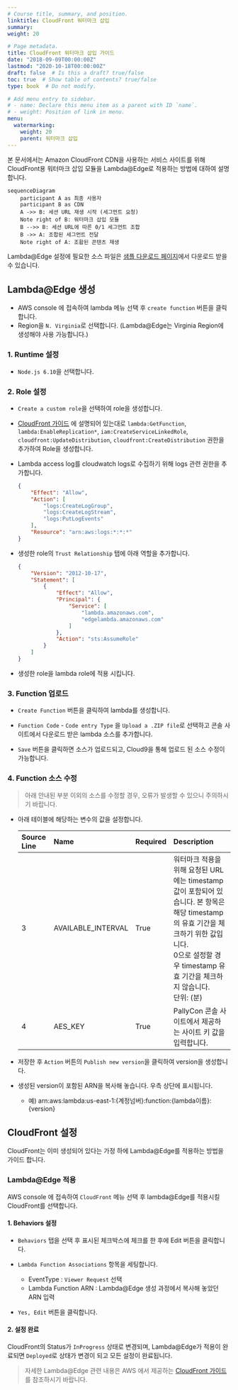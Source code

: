 ```yaml
---
# Course title, summary, and position.
linktitle: CloudFront 워터마크 삽입
summary: 
weight: 20

# Page metadata.
title: CloudFront 워터마크 삽입 가이드
date: "2018-09-09T00:00:00Z"
lastmod: "2020-10-18T00:00:00Z"
draft: false  # Is this a draft? true/false
toc: true  # Show table of contents? true/false
type: book  # Do not modify.

# Add menu entry to sidebar.
# - name: Declare this menu item as a parent with ID `name`.
# - weight: Position of link in menu.
menu:
  watermarking:
    weight: 20
    parent: 워터마크 삽입
---
```


본 문서에서는 Amazon CloudFront CDN을 사용하는 서비스 사이트를 위해 CloudFront용 워터마크 삽입 모듈을 Lambda@Edge로 적용하는 방법에 대하여 설명합니다.

```mermaid
sequenceDiagram
    participant A as 최종 사용자
    participant B as CDN
    A ->> B: 세션 URL 재생 시작 (세그먼트 요청)
    Note right of B: 워터마크 삽입 모듈
    B -->> B: 세션 URL에 따른 0/1 세그먼트 조합
    B ->> A: 조합된 세그먼트 전달
    Note right of A: 조홥된 콘텐츠 재생
```

Lambda@Edge 설정에 필요한 소스 파일은 [샘플 다운로드 페이지](../../getting-started/fwm-downloads)에서 다운로드 받을 수 있습니다.

## Lambda@Edge 생성

- AWS console 에 접속하여 lambda 메뉴 선택 후 `create function` 버튼을 클릭합니다.
- Region을 `N. Virginia`로 선택합니다. (Lambda@Edge는 Virginia Region에 생성해야 사용 가능합니다.)

### 1. Runtime 설정

- `Node.js 6.10`을 선택합니다.

### 2. Role 설정

- `Create a custom role`을 선택하여 role을 생성합니다.

- [CloudFront 가이드](https://docs.aws.amazon.com/ko_kr/AmazonCloudFront/latest/DeveloperGuide/lambda-edge-permissions.html)
에 설명되어 있는대로 `lambda:GetFunction`, `lambda:EnableReplication*`, `iam:CreateServiceLinkedRole`, `cloudfront:UpdateDistribution`, `cloudfront:CreateDistribution` 권한을 추가하여 Role을 생성합니다.

- Lambda access log를 cloudwatch logs로 수집하기 위해 logs 관련 권한을 추가합니다.
    ```json
    {
        "Effect": "Allow",
        "Action": [
            "logs:CreateLogGroup",
            "logs:CreateLogStream",
            "logs:PutLogEvents"
        ],
        "Resource": "arn:aws:logs:*:*:*"
    }
    ```

- 생성한 role의 `Trust Relationship` 탭에 아래 역할을 추가합니다.
    ```json
    { 
        "Version": "2012-10-17",
        "Statement": [
            {
                "Effect": "Allow",
                "Principal": { 
                    "Service": [
                        "lambda.amazonaws.com", 
                        "edgelambda.amazonaws.com" 
                    ] 
                }, 
                "Action": "sts:AssumeRole" 
            } 
        ] 
    }
    ```

- 생성한 role을 lambda role에 적용 시킵니다.

### 3. Function 업로드

- `Create Function` 버튼을 클릭하여 lambda를 생성합니다.

- `Function Code` - `Code entry Type` 을 `Upload a .ZIP file`로 선택하고 콘솔 사이트에서 다운로드 받은 lambda 소스를 추가합니다.

- `Save` 버튼을 클릭하면 소스가 업로드되고, Cloud9을 통해 업로드 된 소스 수정이 가능합니다.

### 4. Function 소스 수정

> 아래 안내된 부분 이외의 소스를 수정할 경우, 오류가 발생할 수 있으니 주의하시기 바랍니다.

- 아래 테이블에 해당하는 변수의 값을 설정합니다.

    | Source Line | Name | Required | Description |
    | :--- | :-- | :-- | :------------ |
    | 3 | AVAILABLE_INTERVAL | True | 워터마크 적용을 위해 요청된 URL에는 timestamp 값이 포함되어 있습니다. 본 항목은 해당 timestamp의 유효 기간을 체크하기 위한 값입니다. <br/>0으로 설정할 경우 timestamp 유효 기간을 체크하지 않습니다.<br/> 단위: (분) |
    | 4 | AES_KEY | True | PallyCon 콘솔 사이트에서 제공하는 사이트 키 값을 입력합니다. |

- 저장한 후 `Action` 버튼의 `Publish new version`을 클릭하여 version을 생성합니다.

- 생성된 version이 포함된 ARN을 복사해 놓습니다. 우측 상단에 표시됩니다.
    - 예) arn:aws:lambda:us-east-1:{계정넘버}:function:{lambda이름}:{version}

## CloudFront 설정

CloudFront는 이미 생성되어 있다는 가정 하에 Lambda@Edge를 적용하는 방법을 가이드 합니다.

### Lambda@Edge 적용

AWS console 에 접속하여 `CloudFront` 메뉴 선택 후 lambda@Edge를 적용시킬 CloudFront를 선택합니다.

#### 1. Behaviors 설정

- `Behaviors` 탭을 선택 후 표시된 체크박스에 체크를 한 후에 Edit 버튼을 클릭합니다.

- `Lambda Function Associations` 항목을 세팅합니다.
	- EventType : `Viewer Request` 선택
	- Lambda Function ARN : Lambda@Edge 생성 과정에서 복사해 놓았던 ARN 입력

- `Yes, Edit` 버튼을 클릭합니다.

#### 2. 설정 완료

CloudFront의 Status가 `InProgress` 상태로 변경되며, Lambda@Edge가 적용이 완료되면 `Deployed`로 상태가 변경이 되고 모든 설정이 완료됩니다.

> 자세한 Lambda@Edge 관련 내용은 AWS 에서 제공하는 [CloudFront 가이드](https://docs.aws.amazon.com/ko_kr/AmazonCloudFront/latest/DeveloperGuide/lambda-at-the-edge.html)를 참조하시기 바랍니다.
